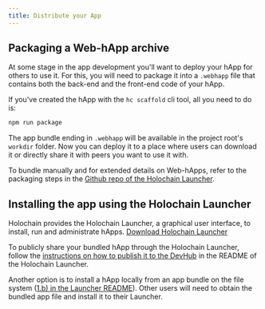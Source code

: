 ```yaml
---
title: Distribute your App
---
```


## Packaging a Web-hApp archive

At some stage in the app development you'll want to deploy your hApp for others to use it. For this, you will need to package it into a `.webhapp` file that contains both the back-end and the front-end code of your hApp.

If you've created the hApp with the `hc scaffold` cli tool, all you need to do is:

```bash
npm run package
```

The app bundle ending in `.webhapp` will be available in the project root's `workdir` folder. Now you can deploy it to a place where users can download it or directly share it with peers you want to use it with.

To bundle manually and for extended details on Web-hApps, refer to the packaging steps in the [Github repo of the Holochain Launcher](https://github.com/holochain/launcher#packaging-a-web-happ).

## Installing the app using the Holochain Launcher

Holochain provides the Holochain Launcher, a graphical user interface, to install, run and administrate hApps. [Download Holochain Launcher](https://github.com/holochain/launcher/releases)

To publicly share your bundled hApp through the Holochain Launcher, follow the [instructions on how to publish it to the DevHub](https://github.com/holochain/launcher#publishing-and-updating-an-app-in-the-devhub) in the README of the Holochain Launcher.

Another option is to install a hApp locally from an app bundle on the file system ([1.b) in the Launcher README](https://github.com/holochain/launcher#installing-a-happ)). Other users will need to obtain the bundled app file and install it to their Launcher.